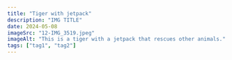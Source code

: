 ```yaml
---
title: "Tiger with jetpack"
description: "IMG TITLE"
date: 2024-05-08
imageSrc: "12-IMG_3519.jpeg"
imageAlt: "This is a tiger with a jetpack that rescues other animals."
tags: ["tag1", "tag2"]
---
```

